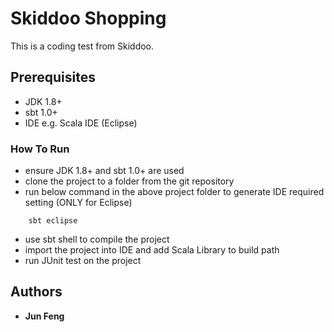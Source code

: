 # Skiddoo Shopping
This is a coding test from Skiddoo.

## Prerequisites
- JDK 1.8+
- sbt 1.0+
- IDE e.g. Scala IDE (Eclipse)

### How To Run
- ensure JDK 1.8+ and sbt 1.0+ are used 
- clone the project to a folder from the git repository
- run below command in the above project folder to generate IDE required setting (ONLY for Eclipse)
```
	sbt eclipse
```
- use sbt shell to compile the project 
- import the project into IDE and add Scala Library to build path
- run JUnit test on the project

## Authors

* **Jun Feng** 